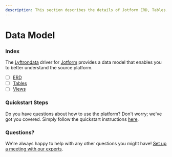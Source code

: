 ```yaml
---
description: This section describes the details of Jotform ERD, Tables, and Views.
---
```


# Data Model

### Index

The  [Lyftrondata](https://www.lyftrondata.com/) driver for [Jotform](https://www.lyftrondata.com/integration/business-analytics/jot-form/) provides a data model that enables you to better understand the source platform.

* [ ] [ERD](erd.md)
* [ ] [Tables](tables.md)
* [ ] [Views](views.md)

### Quickstart Steps

Do you have questions about how to use the platform? Don't worry; we've got you covered. Simply follow the quickstart instructions [here](../README.md).


### Questions? <a href="#questions" id="questions"></a>

We're always happy to help with any other questions you might have! [Set up a meeting with our experts](https://www.lyftrondata.com/book-a-meeting/).

